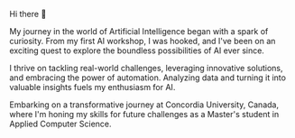 Hi there 👋

My journey in the world of Artificial Intelligence began with a spark of curiosity. From my first AI workshop, I was hooked, and I've been on an exciting quest to explore the boundless possibilities of AI ever since.

I thrive on tackling real-world challenges, leveraging innovative solutions, and embracing the power of automation. Analyzing data and turning it into valuable insights fuels my enthusiasm for AI.

Embarking on a transformative journey at Concordia University, Canada, where I'm honing my skills for future challenges as a Master's student in Applied Computer Science.
